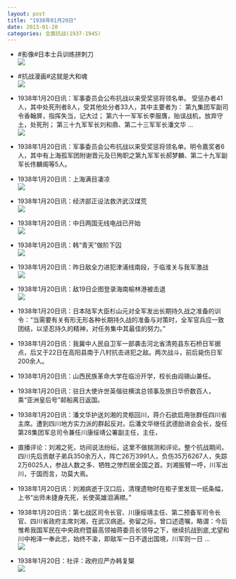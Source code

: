 ```yaml
---
layout: post
title: "1938年01月20日"
date: 2013-01-20
categories: 全面抗战(1937-1945)
---
```


<meta name="referrer" content="no-referrer" />

- #影像#日本士兵训练拼刺刀 <br/><img src="https://ww4.sinaimg.cn/large/aca367d8jw1e10dmcoe5wj.jpg" />

- #抗战漫画#这就是大和魂 <br/><img src="https://ww2.sinaimg.cn/large/aca367d8jw1e10bvx2ultj.jpg" />

- 1938年1月20日讯：军事委员会公布抗战以来受奖惩将领名单。 受惩办者41人，其中处死刑者8人，受其他处分者33人，其中主要者为： 第九集团军副司令香翰屏，指挥失当，记大过； 第六十一军军长李服膺，贻误战机，放弃守土，处死刑； 第三十九军军长刘和鼎、第二十三军军长潘文华 ...  <br/><img src="https://ww1.sinaimg.cn/large/aca367d8jw1e10a6bdqq4j.jpg" />

- 1938年1月20日讯：军事委员会公布抗战以来受奖惩将领名单。明令嘉奖者6人，其中有上海孤军团附谢晋元及已殉职之第九军军长郝梦麟、第二十九军副军长佟麟阁等5人。 

- 1938年1月20日讯：上海满目凄凉 <br/><img src="https://ww4.sinaimg.cn/large/aca367d8jw1e106p7m6cuj.jpg" />

- 1938年1月20日讯：经济部正设法救济武汉煤荒 <br/><img src="https://ww1.sinaimg.cn/large/aca367d8jw1e104yairfjj.jpg" />

- 1938年1月20日讯：中日两国无线电战已开始 <br/><img src="https://ww4.sinaimg.cn/large/aca367d8jw1e10381w7jjj.jpg" />

- 1938年1月20日讯：韩“青天”做阶下囚 <br/><img src="https://ww4.sinaimg.cn/large/aca367d8jw1e101hkv0hjj.jpg" />

- 1938年1月20日讯：昨日敌全力进犯津浦线南段，于临淮关与我军激战 <br/><img src="https://ww1.sinaimg.cn/large/aca367d8jw1e0zzr4djb9j.jpg" />

- 1938年1月20日讯：敌19日企图登录海南榆林港被击退 <br/><img src="https://ww1.sinaimg.cn/large/aca367d8jw1e0zy0n94jyj.jpg" />

- 1938年1月20日讯：日本陆军大臣杉山元对全军发出长期持久战之准备的训令：“当需要有关有形无形各种长期持久战的准备与对策时，全军官兵应一致团结，以坚忍持久的精神，对任务集中其最佳的努力。” 

- 1938年1月20日讯：我冀中人民自卫军一部袭击河北省清苑县东石桥日军据点，后又于22日在高阳县南于八村抗击进犯之敌。两次战斗，前后毙伤日军200余人。 

- 1938年1月20日讯：山西民族革命大学在临汾开学，校长由阎锡山兼任。 

- 1938年1月20日讯：驻日大使许世英偕驻横滨总领事及旅日华侨数百人，乘“亚洲皇后号”邮船离日返国。 

- 1938年1月20日讯：潘文华护送刘湘的灵柩回川，蒋介石欲启用张群任四川省主席。遭到四川地方实力派的群起反对。后潘文华继任武德励进会会长，旋任第28集团军总司令兼任川康绥靖公署副主任，主任， 

- 直播评论：刘湘之死，坊间说法纷纭，这里不做揣测和评论。整个抗战期间，四川先后贡献子弟兵350余万人，阵亡26万3991人，负伤35万6267人，失踪2万6025人，参战人数之多、牺牲之惨烈居全国之首。刘湘振臂一呼，川军出川，于国而言，功莫大焉。 

- 1938年1月20日讯：刘湘病逝于汉口后，清理遗物时在柜子里发现一纸条幅，上书“出师未捷身先死，长使英雄泪满襟。” 

- 1938年1月20日讯：第七战区司令长官、川康绥靖主任、第二预备军司令长官、四川省政府主席刘湘，在武汉病逝。弥留之际，曾口述遗嘱，略谓：今后惟希我国军民在中央政府暨最高领袖蒋委员长领导之下，继续抗战到底,尤望和川中袍泽一奉此志，始终不渝，即敌军一日不退出国境，川军则一日 ...  <br/><img src="https://ww3.sinaimg.cn/large/aca367d8jw1e0zp73zdi8j.jpg" />

- 1938年1月20日：社评：政府应严办韩复榘 <br/><img src="https://ww4.sinaimg.cn/large/aca367d8jw1e0znm2wtmbj.jpg" />

